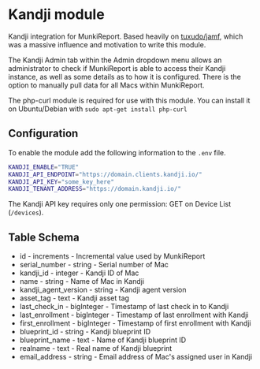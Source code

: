 Kandji module
==============

Kandji integration for MunkiReport. Based heavily on [tuxudo/jamf](https://github.com/tuxudo/jamf), which was a massive influence and motivation to write this module.

The Kandji Admin tab within the Admin dropdown menu allows an administrator to check if MunkiReport is able to access their Kandji instance, as well as some details as to how it is configured. There is the option to manually pull data for all Macs within MunkiReport. 

The php-curl module is required for use with this module. You can install it on Ubuntu/Debian with `sudo apt-get install php-curl`

## Configuration

To enable the module add the following information to the `.env` file.

```sh
KANDJI_ENABLE="TRUE"
KANDJI_API_ENDPOINT="https://domain.clients.kandji.io/"
KANDJI_API_KEY="some_key_here"
KANDJI_TENANT_ADDRESS="https://domain.kandji.io/"
```

The Kandji API key requires only one permission: GET on Device List (`/devices`).

Table Schema
---
* id - increments - Incremental value used by MunkiReport
* serial_number - string - Serial number of Mac
* kandji_id - integer - Kandji ID of Mac
* name - string - Name of Mac in Kandji
* kandji_agent_version - string - Kandji agent version
* asset_tag - text - Kandji asset tag
* last_check_in - bigInteger - Timestamp of last check in to Kandji
* last_enrollment - bigInteger - Timestamp of last enrollment with Kandji
* first_enrollment - bigInteger - Timestamp of first enrollment with Kandji
* blueprint_id - string - Kandji blueprint ID
* blueprint_name - text - Name of Kandji blueprint ID
* realname - text - Real name of Kandji blueprint
* email_address - string - Email address of Mac's assigned user in Kandji
